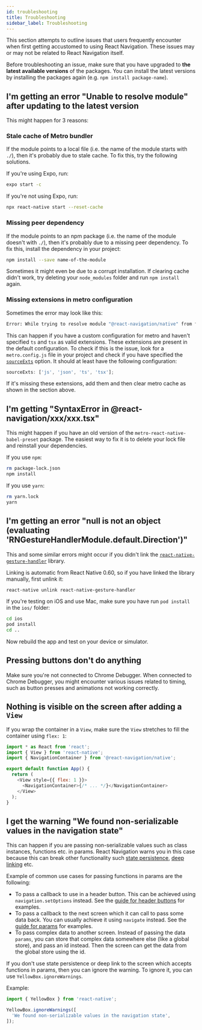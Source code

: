 ```yaml
---
id: troubleshooting
title: Troubleshooting
sidebar_label: Troubleshooting
---
```


This section attempts to outline issues that users frequently encounter when first getting accustomed to using React Navigation. These issues may or may not be related to React Navigation itself.

Before troubleshooting an issue, make sure that you have upgraded to **the latest available versions** of the packages. You can install the latest versions by installing the packages again (e.g. `npm install package-name`).

## I'm getting an error "Unable to resolve module" after updating to the latest version

This might happen for 3 reasons:

### Stale cache of Metro bundler

If the module points to a local file (i.e. the name of the module starts with `./`), then it's probably due to stale cache. To fix this, try the following solutions.

If you're using Expo, run:

```sh
expo start -c
```

If you're not using Expo, run:

```sh
npx react-native start --reset-cache
```

### Missing peer dependency

If the module points to an npm package (i.e. the name of the module doesn't with `./`), then it's probably due to a missing peer dependency. To fix this, install the dependency in your project:

```bash npm2yarn
npm install --save name-of-the-module
```

Sometimes it might even be due to a corrupt installation. If clearing cache didn't work, try deleting your `node_modules` folder and run `npm install` again.

### Missing extensions in metro configuration

Sometimes the error may look like this:

```sh
Error: While trying to resolve module "@react-navigation/native" from file "/path/to/src/App.js", the package "/path/to/node_modules/@react-navigation/native/package.json" was successfully found. However, this package itself specifies a "main" module field that could not be resolved ("/path/to/node_modules/@react-navigation/native/src/index.tsx"
```

This can happen if you have a custom configuration for metro and haven't specified `ts` and `tsx` as valid extensions. These extensions are present in the default configuration. To check if this is the issue, look for a `metro.config.js` file in your project and check if you have specified the [`sourceExts`](https://facebook.github.io/metro/docs/en/configuration#sourceexts) option. It should at least have the following configuration:

```js
sourceExts: ['js', 'json', 'ts', 'tsx'];
```

If it's missing these extensions, add them and then clear metro cache as shown in the section above.

## I'm getting "SyntaxError in @react-navigation/xxx/xxx.tsx"

This might happen if you have an old version of the `metro-react-native-babel-preset` package. The easiest way to fix it is to delete your lock file and reinstall your dependencies.

If you use `npm`:

```sh
rm package-lock.json
npm install
```

If you use `yarn`:

```sh
rm yarn.lock
yarn
```

## I'm getting an error "null is not an object (evaluating 'RNGestureHandlerModule.default.Direction')"

This and some similar errors might occur if you didn't link the [`react-native-gesture-handler`](https://github.com/software-mansion/react-native-gesture-handler) library.

Linking is automatic from React Native 0.60, so if you have linked the library manually, first unlink it:

```sh
react-native unlink react-native-gesture-handler
```

If you're testing on iOS and use Mac, make sure you have run `pod install` in the `ios/` folder:

```sh
cd ios
pod install
cd ..
```

Now rebuild the app and test on your device or simulator.

## Pressing buttons don't do anything

Make sure you're not connected to Chrome Debugger. When connected to Chrome Debugger, you might encounter various issues related to timing, such as button presses and animations not working correctly.

## Nothing is visible on the screen after adding a `View`

If you wrap the container in a `View`, make sure the `View` stretches to fill the container using `flex: 1`:

```js
import * as React from 'react';
import { View } from 'react-native';
import { NavigationContainer } from '@react-navigation/native';

export default function App() {
  return (
    <View style={{ flex: 1 }}>
      <NavigationContainer>{/* ... */}</NavigationContainer>
    </View>
  );
}
```

## I get the warning "We found non-serializable values in the navigation state"

This can happen if you are passing non-serializable values such as class instances, functions etc. in params. React Navigation warns you in this case because this can break other functionality such [state persistence](state-persistence.md), [deep linking](deep-linking.md) etc.

Example of common use cases for passing functions in params are the following:

- To pass a callback to use in a header button. This can be achieved using `navigation.setOptions` instead. See the [guide for header buttons](https://reactnavigation.org/docs/en/header-buttons.html#header-interaction-with-its-screen-component) for examples.
- To pass a callback to the next screen which it can call to pass some data back. You can usually achieve it using `navigate` instead. See the [guide for params](params.md) for examples.
- To pass complex data to another screen. Instead of passing the data `params`, you can store that complex data somewhere else (like a global store), and pass an id instead. Then the screen can get the data from the global store using the id.

If you don't use state persistence or deep link to the screen which accepts functions in params, then you can ignore the warning. To ignore it, you can use `YellowBox.ignoreWarnings`.

Example:

```js
import { YellowBox } from 'react-native';

YellowBox.ignoreWarnings([
  'We found non-serializable values in the navigation state',
]);
```
